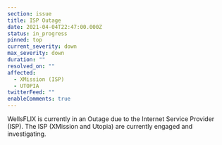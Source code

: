```yaml
---
section: issue
title: ISP Outage
date: 2021-04-04T22:47:00.000Z
status: in_progress
pinned: top
current_severity: down
max_severity: down
duration: ""
resolved_on: ""
affected:
  - XMission (ISP)
  - UTOPIA
twitterFeed: ""
enableComments: true
---
```

WellsFLIX is currently in an Outage due to the Internet Service Provider (ISP). The ISP (XMission and Utopia) are currently engaged and investigating.
